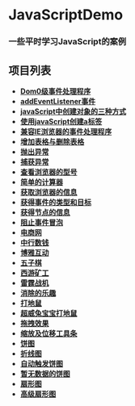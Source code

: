 # JavaScriptDemo

### 一些平时学习JavaScript的案例

## 项目列表

- **[Dom0级事件处理程序](https://meishadevs.github.io/JavaScriptDemo/Dom0级事件处理程序)**
- **[addEventListener事件](https://meishadevs.github.io/JavaScriptDemo/addEventListener事件)**
- **[javaScript中创建对象的三种方式](https://meishadevs.github.io/JavaScriptDemo/javaScript中创建对象的三种方式)**
- **[使用javaScript创建a标签](https://meishadevs.github.io/JavaScriptDemo/使用javaScript创建a标签)**
- **[兼容IE浏览器的事件处理程序](https://meishadevs.github.io/JavaScriptDemo/兼容IE浏览器的事件处理程序)**
- **[增加表格与删除表格](https://meishadevs.github.io/JavaScriptDemo/增加表格与删除表格)**
- **[抛出异常](https://meishadevs.github.io/JavaScriptDemo/抛出异常)**
- **[捕获异常](https://meishadevs.github.io/JavaScriptDemo/捕获异常)**
- **[查看浏览器的型号](https://meishadevs.github.io/JavaScriptDemo/查看浏览器的型号)**
- **[简单的计算器](https://meishadevs.github.io/JavaScriptDemo/简单的计算器)**
- **[获取浏览器的信息](https://meishadevs.github.io/JavaScriptDemo/获取浏览器的信息)**
- **[获得事件的类型和目标](https://meishadevs.github.io/JavaScriptDemo/获得事件的类型和目标)**
- **[获得节点的信息](https://meishadevs.github.io/JavaScriptDemo/获得节点的信息)**
- **[阻止事件冒泡](https://meishadevs.github.io/JavaScriptDemo/阻止事件冒泡)**
- **[电商网](https://meishadevs.github.io/dswz/index.html#/)**
- **[中行数钱](https://meishadevs.github.io/CountMoney/#/)**
- **[博雅互动](https://meishadevs.github.io/boyaa/)**
- **[五子棋](https://meishadevs.github.io/gomoku/)**
- **[西游矿工](https://meishadevs.github.io/GoldMiner/html5/)**
- **[雷霆战机](https://meishadevs.github.io/HtmlDemo/plan/)**
- **[消除的乐趣](https://meishadevs.github.io/HtmlDemo/fruit/)**
- **[打地鼠](https://meishadevs.github.io/HtmlDemo/mouse/)**
- **[超威兔宝宝打地鼠](https://meishadevs.github.io/HtmlDemo/hamster/)**
- **[拖拽效果](https://meishadevs.github.io/JavaScriptDemo/%E6%8B%96%E6%8B%BD%E6%95%88%E6%9E%9C)**
- **[缩放及位移工具条](https://meishadevs.github.io/JavaScriptDemo/%E7%BC%A9%E6%94%BE%E5%8F%8A%E4%BD%8D%E7%A7%BB%E5%B7%A5%E5%85%B7%E6%9D%A1/)**
- **[饼图](https://meishadevs.github.io/JavaScriptDemo/%E9%A5%BC%E5%9B%BE/)**
- **[折线图](https://meishadevs.github.io/JavaScriptDemo/%E6%8A%98%E7%BA%BF%E5%9B%BE/)**
- **[自动触发饼图](https://meishadevs.github.io/JavaScriptDemo/%E8%87%AA%E5%8A%A8%E8%A7%A6%E5%8F%91%E9%A5%BC%E5%9B%BE/)**
- **[暂无数据的饼图](https://meishadevs.github.io/JavaScriptDemo/%E6%9A%82%E6%97%A0%E6%95%B0%E6%8D%AE%E7%9A%84%E9%A5%BC%E5%9B%BE/)**
- **[扇形图](https://meishadevs.github.io/JavaScriptDemo/%E6%89%87%E5%BD%A2%E5%9B%BE/)**
- **[高级扇形图](https://meishadevs.github.io/JavaScriptDemo/%E9%AB%98%E7%BA%A7%E6%89%87%E5%BD%A2%E5%9B%BE/)**
